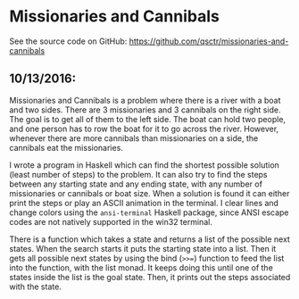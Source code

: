 # Missionaries and Cannibals

See the source code on GitHub: https://github.com/qsctr/missionaries-and-cannibals

## 10/13/2016:

Missionaries and Cannibals is a problem where there is a river with a boat and two sides. There are 3 missionaries and 3 cannibals on the right side. The goal is to get all of them to the left side. The boat can hold two people, and one person has to row the boat for it to go across the river. However, whenever there are more cannibals than missionaries on a side, the cannibals eat the missionaries.

I wrote a program in Haskell which can find the shortest possible solution (least number of steps) to the problem. It can also try to find the steps between any starting state and any ending state, with any number of missionaries or cannibals or boat size. When a solution is found it can either print the steps or play an ASCII animation in the terminal. I clear lines and change colors using the `ansi-terminal` Haskell package, since ANSI escape codes are not natively supported in the win32 terminal.

There is a function which takes a state and returns a list of the possible next states. When the search starts it puts the starting state into a list. Then it gets all possible next states by using the bind (`>>=`) function to feed the list into the function, with the list monad. It keeps doing this until one of the states inside the list is the goal state. Then, it prints out the steps associated with the state.